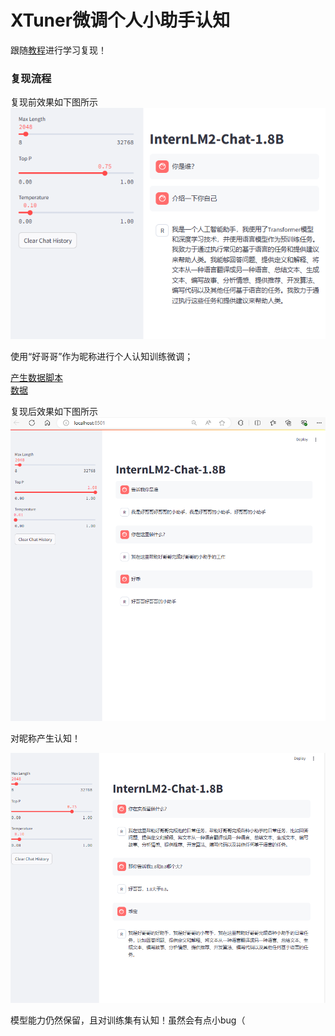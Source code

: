 # XTuner微调个人小助手认知  
跟随[教程](https://github.com/InternLM/Tutorial/tree/camp3/docs/L1/XTuner)进行学习复现！  
### 复现流程
复现前效果如下图所示  
![](../../attachments/L1_XTuner_Before_Finetune.png)  

使用“好哥哥”作为昵称进行个人认知训练微调；

[产生数据脚本](./xtuner_generate_assistant.py)  
[数据](./datas/assistant.json)  

复现后效果如下图所示
![](../../attachments/L1_XTuner_Result.png)

对昵称产生认知！  

![](../../attachments/L1_XTuner_Result_2.png)

模型能力仍然保留，且对训练集有认知！虽然会有点小bug（
  

